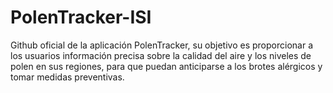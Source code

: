 # PolenTracker-ISI
Github oficial de la aplicación PolenTracker, su objetivo es proporcionar a los usuarios información precisa sobre la calidad del aire y los niveles de polen en sus regiones, para que puedan anticiparse a los brotes alérgicos y tomar medidas preventivas.
